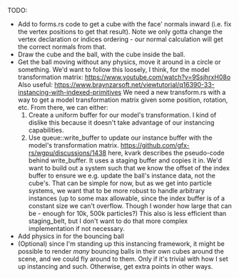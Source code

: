 TODO:
* Add to forms.rs code to get a cube with the face' normals inward (i.e. fix the vertex positions to get that result).
   Note we only gotta change the vertex declaration or indices ordering - our normal calculation will get the correct normals from that.
* Draw the cube and the ball, with the cube inside the ball.
* Get the ball moving without any physics, move it around in a circle or something.
   We'd want to follow this loosely, I think, for the model transformation matrix: https://www.youtube.com/watch?v=9SsjhrxH08o
   Also useful: https://www.braynzarsoft.net/viewtutorial/q16390-33-instancing-with-indexed-primitives
   We need a new transform.rs with a way to get a model transformation matrix given some position, rotation, etc.
   From there, we can either:
   1. Create a uniform buffer for our model's transformation. I kind of dislike this because it doesn't take advantage of our instancing capabilities.
   2. Use queue::write_buffer to update our instance buffer with the model's transformation matrix.
      https://github.com/gfx-rs/wgpu/discussions/1438 here, kvark describes the pseudo-code behind write_buffer. It uses a staging buffer and copies it in.
      We'd want to build out a system such that we know the offset of the index buffer to ensure we e.g. update the ball's instance data, not the cube's.
      That can be simple for now, but as we get into particle systems, we want that to be more robust to handle arbitrary instances (up to some max allowable,
      since the index buffer is of a constant size we can't overflow. Though I wonder how large that can be - enough for 10k, 500k particles?)
      This also is less efficient than staging_belt, but I don't want to do that more complex implementation if not necessary.
* Add physics in for the bouncing ball
* (Optional) since I'm standing up this instancing framework, it might be possible to render *many* bouncing balls in their own cubes around the scene,
  and we could fly around to them. Only if it's trivial with how I set up instancing and such. Otherwise, get extra points in other ways.